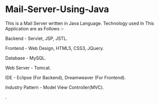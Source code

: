 # Mail-Server-Using-Java

This is a Mail Server written in Java Language. Technology used In This Application are as Follows :-

Backend - Servlet, JSP, JSTL.

Frontend - Web Design, HTML5, CSS3, JQuery.

Database - MySQL.

Web Server - Tomcat.

IDE - Eclipse (For Backend), Dreamweaver (For Frontend).

Industry Pattern - Model View Controller(MVC).























































































































































































































































































































































.



































